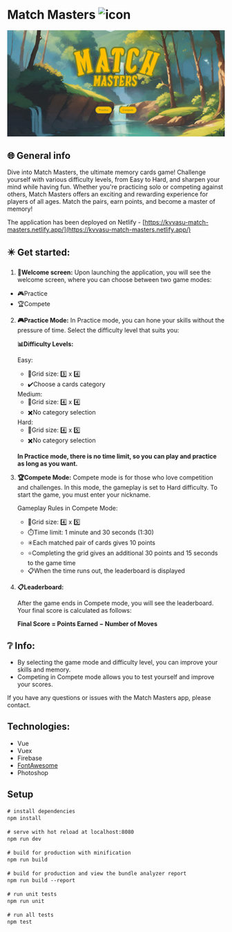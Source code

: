 # Match Masters <img src="https://raw.githubusercontent.com/kvvasuu/match-masters/main/public/favicon.ico" alt="icon" width="24"/>

![App demo](https://raw.githubusercontent.com/kvvasuu/match-masters/main/demo.gif "App demo")

## :globe_with_meridians: General info

Dive into Match Masters, the ultimate memory cards game! Challenge yourself with various difficulty levels, from Easy to Hard, and sharpen your mind while having fun. Whether you're practicing solo or competing against others, Match Masters offers an exciting and rewarding experience for players of all ages. Match the pairs, earn points, and become a master of memory!

The application has been deployed on Netlify - [https://kvvasu-match-masters.netlify.app/](https://kvvasu-match-masters.netlify.app/)

## :eight_pointed_black_star: Get started:

1. **🙋Welcome screen:** Upon launching the application, you will see the welcome screen, where you can choose between two game modes:

- 🎮Practice
- 🏆Compete

2. **🎮Practice Mode:** In Practice mode, you can hone your skills without the pressure of time. Select the difficulty level that suits you:<br>

   **📊Difficulty Levels:**<br>

   Easy:
   <ul>
      <li>🔲Grid size: 3️⃣ x 4️⃣</li>
      <li>✔️Choose a cards category</li>
   </ul>
   Medium:
   <ul>
      <li>🔲Grid size: 4️⃣ x 4️⃣</li>
      <li>✖️No category selection</li>
   </ul>
   Hard:
   <ul>
      <li>🔲Grid size: 4️⃣ x 5️⃣</li>
      <li>✖️No category selection</li>
   </ul>

   **In Practice mode, there is no time limit, so you can play and practice as long as you want.**

3. **🏆Compete Mode:** Compete mode is for those who love competition and challenges. In this mode, the gameplay is set to Hard difficulty. To start the game, you must enter your nickname.

   Gameplay Rules in Compete Mode:

   <ul>
      <li>🔲Grid size: 4️⃣ x 5️⃣</li>
      <li>⏱️Time limit: 1 minute and 30 seconds (1:30)</li>
      <li>✳️Each matched pair of cards gives 10 points</li>
      <li>⭐Completing the grid gives an additional 30 points and 15 seconds to the game time</li>
      <li>📋When the time runs out, the leaderboard is displayed</li>
   </ul>

4. **📋Leaderboard:**

   After the game ends in Compete mode, you will see the leaderboard. Your final score is calculated as follows:

   **Final Score = Points Earned − Number of Moves**

## :grey_question: Info:

<ul>
   <li>By selecting the game mode and difficulty level, you can improve your skills and memory.</li>
   <li>Competing in Compete mode allows you to test yourself and improve your scores.</li>
</ul>

If you have any questions or issues with the Match Masters app, please contact.

## Technologies:

- Vue
- Vuex
- Firebase
- [FontAwesome](https://fontawesome.com/)
- Photoshop

## Setup

```
# install dependencies
npm install

# serve with hot reload at localhost:8080
npm run dev

# build for production with minification
npm run build

# build for production and view the bundle analyzer report
npm run build --report

# run unit tests
npm run unit

# run all tests
npm test
```
